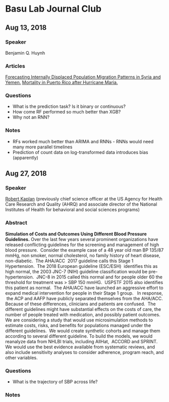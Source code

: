 # Basu Lab Journal Club

## Aug 13, 2018

### Speaker

Benjamin Q. Huynh

### Articles

[Forecasting Internally Displaced Population Migration Patterns in Syria and Yemen.](https://arxiv.org/pdf/1806.08819.pdf)
[Mortality in Puerto Rico after Hurricane Maria.](https://www.nejm.org/doi/full/10.1056/NEJMsa1803972?)

### Questions

* What is the prediction task? Is it binary or continuous?
* How come RF performed so much better than XGB?
* Why not an RNN?

### Notes

* RFs worked much better than ARIMA and RNNs - RNNs would need many more parallel timelines
* Prediction of count data on log-transformed data introduces bias (apparently)


## Aug 27, 2018

### Speaker

[Robert Kaplan](https://casbs.stanford.edu/robert-m-kaplan) (previously chief science officer at the US Agency for Health Care Research and Quality (AHRQ) and associate director of the National Institutes of Health for behavioral and social sciences programs)

### Abstract

**Simulation of Costs and Outcomes Using Different Blood Pressure Guidelines.** Over the last few years several prominent organizations have released conflicting guidelines for the screening and management of high blood pressure.  Consider the example case of a 48 year old man BP 135/87 mmHg, non smoker, normal cholesterol, no family history of heart disease, non-diabetic.  The AHA/ACC  2017 guideline calls this Stage 1 Hypertension.  The 2018 European guideline (ESC/ESH)  identifies this as high normal, the 2003 JNC-7 (NIH) guideline classification would be pre-hypertension.  JNC-8 in 2015 called this normal and for people older 60 the threshold for treatment was > SBP 150 mmHG.  USPSTF 2015 also identifies this patient as normal.  The AHA/ACC have launched an aggressive effort to expand medical intervention for people in their Stage 1 group.   In response,  the ACP and AAFP have publicly separated themselves from the AHA/ACC.  Because of these differences, clinicians and patients are confused.  The different guidelines might have substantial effects on the costs of care, the number of people treated with medication, and possibly patient outcomes. We are considering a study that would use microsimulation methods to estimate costs, risks, and benefits for populations managed under the different guidelines.  We would create synthetic cohorts and manage them according to several different guideline. To build the models, we would reanalyze data from NHLBI trials, including AllHat,  ACCORD and SPRINT.    We would use the best evidence available from systematic reviews, and also include sensitivity analyses to consider adherence, program reach, and other variables.

### Questions

* What is the trajectory of SBP across life?

### Notes





